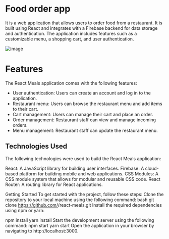 # Food order app 

It is a web application that allows users to order food from a restaurant. It is built using React and integrates with a Firebase backend for data storage and authentication. The application includes features such as a customizable menu, a shopping cart, and user authentication.

![image](https://github.com/pranaydwivedi444/foodorderapp/assets/48515987/aaf1629c-dc2c-4c1c-a7f0-bb2fd284fc50)
# Features
The React Meals application comes with the following features:

- User authentication: Users can create an account and log in to the application.
- Restaurant menu: Users can browse the restaurant menu and add items to their cart.
- Cart management: Users can manage their cart and place an order.
- Order management: Restaurant staff can view and manage incoming orders.
- Menu management: Restaurant staff can update the restaurant menu.

## Technologies Used
The following technologies were used to build the React Meals application:

React: A JavaScript library for building user interfaces.
Firebase: A cloud-based platform for building mobile and web applications.
CSS Modules: A CSS module system that allows for modular and reusable CSS code.
React Router: A routing library for React applications.

Getting Started
To get started with the project, follow these steps:
Clone the repository to your local machine using the following command:
bash
git clone https://github.com/<your-username>/react-meals.git
Install the required dependencies using npm or yarn:

npm install
yarn install
Start the development server using the following command:
npm start
yarn start
Open the application in your browser by navigating to http://localhost:3000.
